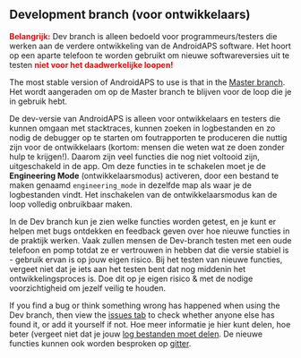 ## Development branch (voor ontwikkelaars)

<font color="#FF0000"><strong>Belangrijk:</strong></font>
Dev branch is alleen bedoeld voor programmeurs/testers die werken aan de verdere ontwikkeling van de AndroidAPS software. Het hoort op een aparte telefoon te worden gebruikt om nieuwe softwareversies uit te testen <font color="#FF0000"><strong>niet voor het daadwerkelijke loopen!</strong></font>

The most stable version of AndroidAPS to use is that in the [Master branch](https://github.com/nightscout/AndroidAPS/tree/master). Het wordt aangeraden om op de Master branch te blijven voor de loop die je in gebruik hebt.

De dev-versie van AndroidAPS is alleen voor ontwikkelaars en testers die kunnen omgaan met stacktraces, kunnen zoeken in logbestanden en zo nodig de debugger op te starten om foutrapporten te produceren die nuttig zijn voor de ontwikkelaars (kortom: mensen die weten wat ze doen zonder hulp te krijgen!). Daarom zijn veel functies die nog niet voltooid zijn, uitgeschakeld in de app. Om deze functies in te schakelen moet je de **Engineering Mode** (ontwikkelaarsmodus) activeren, door een bestand te maken genaamd `engineering_mode` in dezelfde map als waar je de logbestanden vindt. Het inschakelen van de ontwikkelaarsmodus kan de loop volledig onbruikbaar maken.

In de Dev branch kun je zien welke functies worden getest, en je kunt er helpen met bugs ontdekken en feedback geven over hoe nieuwe functies in de praktijk werken. Vaak zullen mensen de Dev-branch testen met een oude telefoon en pomp totdat ze er vertrouwen in hebben dat die versie stabiel is - gebruik ervan is op jouw eigen risico. Bij het testen van nieuwe functies, vergeet niet dat je iets aan het testen bent dat nog middenin het ontwikkelingsproces is. Doe dit op je eigen risico & met de nodige voorzichtigheid om jezelf veilig te houden.

If you find a bug or think something wrong has happened when using the Dev branch, then view the [issues tab](https://github.com/nightscout/AndroidAPS/issues) to check whether anyone else has found it, or add it yourself if not. Hoe meer informatie je hier kunt delen, hoe beter (vergeet niet dat je jouw [log bestanden moet delen](../Usage/Accessing-logfiles.md). De nieuwe functies kunnen ook worden besproken op [gitter](https://gitter.im/MilosKozak/AndroidAPS).